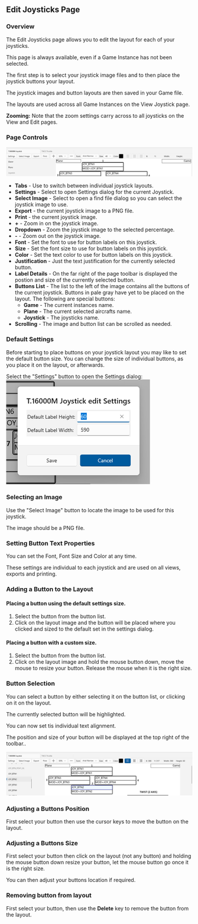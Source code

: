 ﻿## Edit Joysticks Page

### Overview

The Edit Joysticks page allows you to edit the layout for each of your joysticks.

This page is always available, even if a Game Instance has not been selected.

The first step is to select your joystick image files and to then place the joystick buttons your layout.

The joystick images and button layouts are then saved in your Game file.

The layouts are used across all Game Instances on the View Joystick page.

**Zooming:** Note that the zoom settings carry across to all joysticks on the View and Edit pages.

### Page Controls

![Page Controls](EditJoystickMenu.png)

- **Tabs** - Use to switch between individual joystick layouts.
- **Settings** - Select to open Settings dialog for the current Joystick.
- **Select Image** - Select to open a find file dialog so you can select the joystick image to use.
- **Export** - the current joystick image to a PNG file.
- **Print** - the current joystick image.
- **+** - Zoom in on the joystick image.
- **Dropdown** - Zoom the joystick image to the selected percentage.
- **-** - Zoom out on the joystick image.
- **Font** - Set the font to use for button labels on this joystick.
- **Size** - Set the font size to use for button labels on this joystick.
- **Color** - Set the text color to use for button labels on this joystick.
- **Justification** - Just the text justification for the currently selected button.
- **Label Details** - On the far right of the page toolbar is displayed the postion and size of the currently selected button.
- **Buttons List** - The list to the left of the image contains all the buttons of the current joystick. Buttons in pale gray have yet to be placed on the layout. The following are special buttons:
	- **Game** - The current instances name. 
	- **Plane** - The current selected aircrafts name.
	- **Joystick** - The joysticks name.
- **Scrolling** - The image and button list can be scrolled as needed. 

### Default Settings

Before starting to place buttons on your joystick layout you may like to set the default button size. You can change the size of individual buttons, as you place it on the layout, or afterwards.

Select the "Settings" button to open the Settings dialog: ![Settings Dialog](EditJoystickSettings.png)

### Selecting an Image

Use the "Select Image" button to locate the image to be used for this joystick.

The image should be a PNG file.

### Setting Button Text Properties

You can set the Font, Font Size and Color at any time.

These settings are individual to each joystick and are used on all views, exports and printing.

### Adding a Button to the Layout

#### Placing a button using the default settings size.

1. Select the button from the button list.
2. Click on the layout image and the button will be placed where you clicked and sized to the default set in the settings dialog.

#### Placing a button with a custom size.

1. Select the button from the button list.
2. Click on the layout image and hold the mouse button down, move the mouse to resize your button. Release the mouse when it is the right size. 

### Button Selection

You can select a button by either selecting it on the button list, or clicking on it on the layout.

The currently selected button will be highlighted.

You can now set tis individual text alignment.

The position and size of your button will be displayed at the top right of the toolbar..

![Instances Dialog](EditJoystickButtonSelected.png)

### Adjusting a Buttons Position

First select your button then use the cursor keys to move the button on the layout.

### Adjusting a Buttons Size

First select your button then click on the layout (not any button) and holding the mouse button down resize your button, let the mouse button go once it is the right size.

You can then adjust your buttons location if required.

### Removing button from layout

First select your button, then use the **Delete** key to remove the button from the layout.

